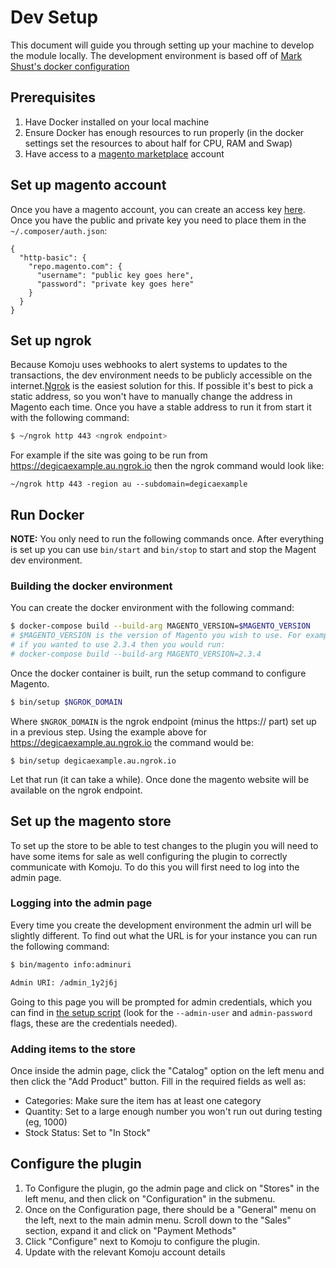 # Dev Setup

This document will guide you through setting up your machine to develop the module locally. The development environment is based off of [Mark Shust's docker configuration](https://github.com/markshust/docker-magento)

## Prerequisites

1. Have Docker installed on your local machine
2. Ensure Docker has enough resources to run properly (in the docker settings set the resources to about half for CPU, RAM and Swap)
3. Have access to a [magento marketplace](https://marketplace.magento.com/) account

## Set up magento account

Once you have a magento account, you can create an access key [here](https://marketplace.magento.com/customer/accessKeys/). Once you have the public and private key you need to place them in the `~/.composer/auth.json`:
```
{
  "http-basic": {
    "repo.magento.com": {
      "username": "public key goes here",
      "password": "private key goes here"
    }
  }
}
```

## Set up ngrok

Because Komoju uses webhooks to alert systems to updates to the transactions, the dev environment needs to be publicly accessible on the internet.[Ngrok](https://ngrok.com/) is the easiest solution for this. If possible it's best to pick a static address, so you won't have to manually change the address in Magento each time. Once you have a stable address to run it from start it with the following command:

```bash
$ ~/ngrok http 443 <ngrok endpoint>
```

For example if the site was going to be run from https://degicaexample.au.ngrok.io then the ngrok command would look like:
```
~/ngrok http 443 -region au --subdomain=degicaexample
```

## Run Docker

**NOTE:** You only need to run the following commands once. After everything is set up you can use `bin/start` and `bin/stop` to start and stop the Magent dev environment.

### Building the docker environment

You can create the docker environment with the following command:

```bash
$ docker-compose build --build-arg MAGENTO_VERSION=$MAGENTO_VERSION
# $MAGENTO_VERSION is the version of Magento you wish to use. For example,
# if you wanted to use 2.3.4 then you would run:
# docker-compose build --build-arg MAGENTO_VERSION=2.3.4
```

Once the docker container is built, run the setup command to configure Magento.

```bash
$ bin/setup $NGROK_DOMAIN
```

Where `$NGROK_DOMAIN` is the ngrok endpoint (minus the https:// part) set up in a previous step. Using the example above for https://degicaexample.au.ngrok.io the command would be:

```
$ bin/setup degicaexample.au.ngrok.io
```

Let that run (it can take a while). Once done the magento website will be available on the ngrok endpoint.

## Set up the magento store

To set up the store to be able to test changes to the plugin you will need to have some items for sale as well configuring the plugin to correctly communicate with Komoju. To do this you will first need to log into the admin page.

### Logging into the admin page

Every time you create the development environment the admin url will be slightly different. To find out what the URL is for your instance you can run the following command:

```bash
$ bin/magento info:adminuri

Admin URI: /admin_1y2j6j
```

Going to this page you will be prompted for admin credentials, which you can find in [the setup script](../bin/setup:51) (look for the `--admin-user` and `admin-password` flags, these are the credentials needed).

### Adding items to the store

Once inside the admin page, click the "Catalog" option on the left menu and then click the "Add Product" button. Fill in the required fields as well as:

- Categories: Make sure the item has at least one category
- Quantity: Set to a large enough number you won't run out during testing (eg, 1000)
- Stock Status: Set to "In Stock"

## Configure the plugin

1. To Configure the plugin, go the admin page and click on "Stores" in the left menu, and then click on "Configuration" in the submenu.
2. Once on the Configuration page, there should be a "General" menu on the left, next to the main admin menu. Scroll down to the "Sales" section, expand it and click on "Payment Methods"
3. Click "Configure" next to Komoju to configure the plugin.
4. Update with the relevant Komoju account details